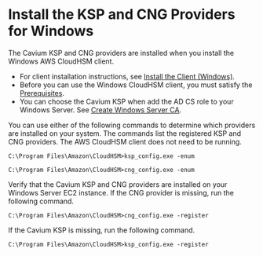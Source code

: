 # Install the KSP and CNG Providers for Windows<a name="ksp-library-install"></a>

The Cavium KSP and CNG providers are installed when you install the Windows AWS CloudHSM client\.
+ For client installation instructions, see [Install the Client \(Windows\)](install-and-configure-client-win.md)\.
+ Before you can use the Windows CloudHSM client, you must satisfy the [Prerequisites](ksp-library-prereq.md)\.
+ You can choose the Cavium KSP when add the AD CS role to your Windows Server\. See [Create Windows Server CA](win-ca-setup.md)\.

You can use either of the following commands to determine which providers are installed on your system\. The commands list the registered KSP and CNG providers\. The AWS CloudHSM client does not need to be running\. 

```
C:\Program Files\Amazon\CloudHSM>ksp_config.exe -enum
```

```
C:\Program Files\Amazon\CloudHSM>cng_config.exe -enum
```

Verify that the Cavium KSP and CNG providers are installed on your Windows Server EC2 instance\. If the CNG provider is missing, run the following command\. 

```
C:\Program Files\Amazon\CloudHSM>cng_config.exe -register
```

If the Cavium KSP is missing, run the following command\.

```
C:\Program Files\Amazon\CloudHSM>ksp_config.exe -register
```
